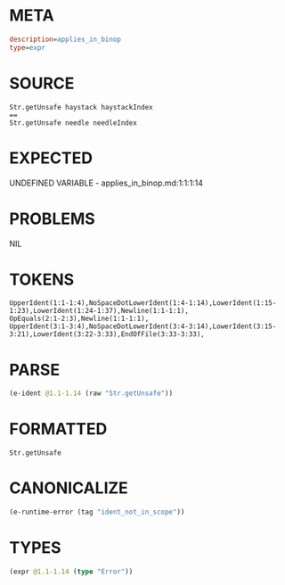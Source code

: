 # META
~~~ini
description=applies_in_binop
type=expr
~~~
# SOURCE
~~~roc
Str.getUnsafe haystack haystackIndex
==
Str.getUnsafe needle needleIndex
~~~
# EXPECTED
UNDEFINED VARIABLE - applies_in_binop.md:1:1:1:14
# PROBLEMS
NIL
# TOKENS
~~~zig
UpperIdent(1:1-1:4),NoSpaceDotLowerIdent(1:4-1:14),LowerIdent(1:15-1:23),LowerIdent(1:24-1:37),Newline(1:1-1:1),
OpEquals(2:1-2:3),Newline(1:1-1:1),
UpperIdent(3:1-3:4),NoSpaceDotLowerIdent(3:4-3:14),LowerIdent(3:15-3:21),LowerIdent(3:22-3:33),EndOfFile(3:33-3:33),
~~~
# PARSE
~~~clojure
(e-ident @1.1-1.14 (raw "Str.getUnsafe"))
~~~
# FORMATTED
~~~roc
Str.getUnsafe
~~~
# CANONICALIZE
~~~clojure
(e-runtime-error (tag "ident_not_in_scope"))
~~~
# TYPES
~~~clojure
(expr @1.1-1.14 (type "Error"))
~~~
